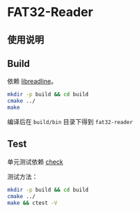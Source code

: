 # FAT32-Reader

## 使用说明



## Build

依赖 [libreadline](https://tiswww.case.edu/php/chet/readline/rltop.html)。

```bash
mkdir -p build && cd build
cmake ../
make
```

编译后在 `build/bin` 目录下得到 `fat32-reader`

## Test

单元测试依赖 [check](https://libcheck.github.io/check/)

测试方法：

```bash
mkdir -p build && cd build
cmake ../
make && ctest -V
```
